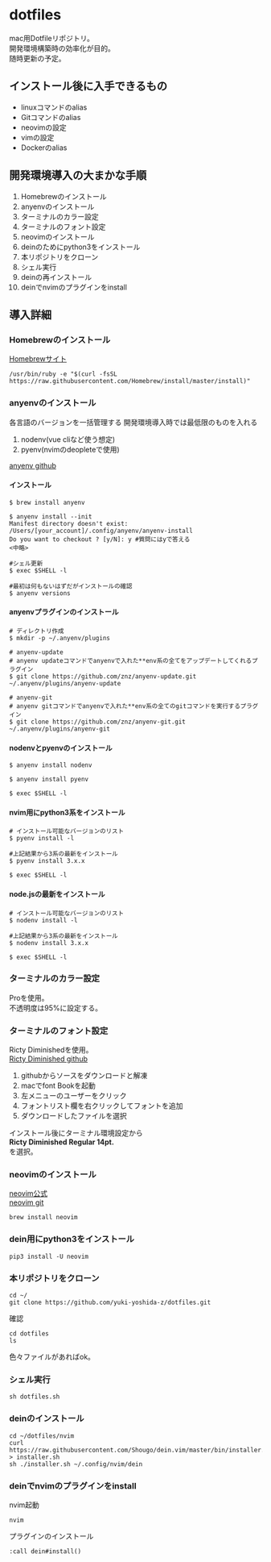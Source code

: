 # dotfiles
mac用Dotfileリポジトリ。   
開発環境構築時の効率化が目的。   
随時更新の予定。

## インストール後に入手できるもの
- linuxコマンドのalias
- Gitコマンドのalias
- neovimの設定
- vimの設定
- Dockerのalias

## 開発環境導入の大まかな手順
1. Homebrewのインストール 
1. anyenvのインストール
1. ターミナルのカラー設定
1. ターミナルのフォント設定 
1. neovimのインストール
1. deinのためにpython3をインストール
1. 本リポジトリをクローン
1. シェル実行
1. deinの再インストール
1. deinでnvimのプラグインをinstall

## 導入詳細
### Homebrewのインストール
[Homebrewサイト](https://brew.sh/index_ja)
```
/usr/bin/ruby -e "$(curl -fsSL https://raw.githubusercontent.com/Homebrew/install/master/install)"
```

### anyenvのインストール
各言語のバージョンを一括管理する
開発環境導入時では最低限のものを入れる
1. nodenv(vue cliなど使う想定)
1. pyenv(nvimのdeopleteで使用)

[anyenv github](https://github.com/anyenv/anyenv)

#### インストール
```
$ brew install anyenv
```
```
$ anyenv install --init
Manifest directory doesn't exist: /Users/[your_account]/.config/anyenv/anyenv-install
Do you want to checkout ? [y/N]: y #質問にはyで答える
<中略>

#シェル更新
$ exec $SHELL -l

#最初は何もないはずだがインストールの確認
$ anyenv versions

```

#### anyenvプラグインのインストール
```
# ディレクトリ作成
$ mkdir -p ~/.anyenv/plugins

# anyenv-update
# anyenv updateコマンドでanyenvで入れた**env系の全てをアップデートしてくれるプラグイン
$ git clone https://github.com/znz/anyenv-update.git ~/.anyenv/plugins/anyenv-update

# anyenv-git
# anyenv gitコマンドでanyenvで入れた**env系の全てのgitコマンドを実行するプラグイン
$ git clone https://github.com/znz/anyenv-git.git ~/.anyenv/plugins/anyenv-git
```

#### nodenvとpyenvのインストール
```
$ anyenv install nodenv

$ anyenv install pyenv

$ exec $SHELL -l
```

#### nvim用にpython3系をインストール
```
# インストール可能なバージョンのリスト
$ pyenv install -l

#上記結果から3系の最新をインストール
$ pyenv install 3.x.x

$ exec $SHELL -l
```

#### node.jsの最新をインストール
```
# インストール可能なバージョンのリスト
$ nodenv install -l

#上記結果から3系の最新をインストール
$ nodenv install 3.x.x

$ exec $SHELL -l
```

### ターミナルのカラー設定
Proを使用。  
不透明度は95%に設定する。
### ターミナルのフォント設定
Ricty Diminishedを使用。  
[Ricty Diminished github](https://github.com/edihbrandon/RictyDiminished)

1. githubからソースをダウンロードと解凍
1. macでfont Bookを起動
1. 左メニューのユーザーをクリック
1. フォントリスト欄を右クリックしてフォントを追加
1. ダウンロードしたファイルを選択

インストール後にターミナル環境設定から  
**Ricty Diminished Regular 14pt.**  
を選択。

### neovimのインストール
[neovim公式](https://neovim.io/)  
[neovim git](https://github.com/neovim/neovim/wiki/Installing-Neovim)
```
brew install neovim
```

### dein用にpython3をインストール
```
pip3 install -U neovim
```

### 本リポジトリをクローン

```
cd ~/
git clone https://github.com/yuki-yoshida-z/dotfiles.git
```
確認
```
cd dotfiles
ls
```
色々ファイルがあればok。

### シェル実行
```
sh dotfiles.sh
```
### deinのインストール
```
cd ~/dotfiles/nvim
curl https://raw.githubusercontent.com/Shougo/dein.vim/master/bin/installer.sh > installer.sh
sh ./installer.sh ~/.config/nvim/dein
```
### deinでnvimのプラグインをinstall
nvim起動
```
nvim
```
プラグインのインストール
```
:call dein#install()
```


